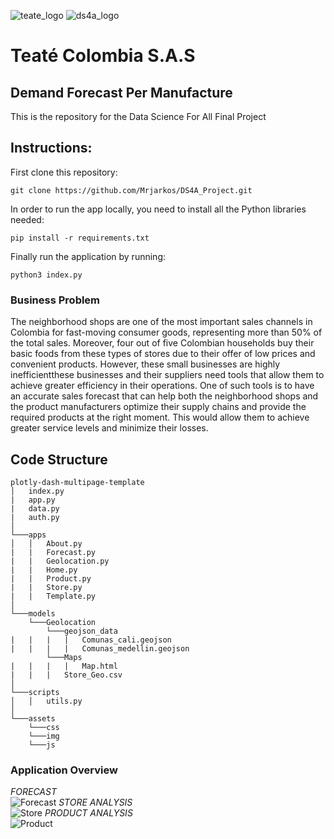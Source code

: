 ![teate_logo](https://teate.co/wp-content/themes/teatetheme/images/logo.png) ![ds4a_logo]((https://github.com/Mrjarkos/DS4A_Project/tree/main/assets/img/ds4A-logo.png?raw=true))


# Teaté Colombia S.A.S
## Demand Forecast Per Manufacture
This is the repository for the Data Science For All Final Project
## Instructions: 
First clone this repository:
```
git clone https://github.com/Mrjarkos/DS4A_Project.git
```
In order to run the app locally, you need to install all the Python libraries needed:

```
pip install -r requirements.txt
```
Finally run the application by running:
```
python3 index.py
```
### Business Problem
The neighborhood shops are one of the most important sales channels in Colombia for fast-moving consumer goods, representing more than 50% of the total sales. 
Moreover, four out of five Colombian households buy their basic foods from these types of stores due to their offer of low prices and convenient products. 
However, these small businesses are highly inefficientthese businesses and their suppliers need tools that allow them to achieve greater efficiency in their operations. 
One of such tools is to have an accurate sales forecast that can help both the neighborhood shops and the product manufacturers optimize their supply chains and provide the required products at the right moment. 
This would allow them to achieve greater service levels and minimize their losses.

## Code Structure

```
plotly-dash-multipage-template
│   index.py
|   app.py
|   data.py
|   auth.py
│
└───apps
│   │   About.py
|   |   Forecast.py
|   |   Geolocation.py
|   |   Home.py
|   |   Product.py
|   |   Store.py
|   |   Template.py
│   
└───models
    └───Geolocation
        └───geojson_data
|   |   |   |   Comunas_cali.geojson
|   |   |   |   Comunas_medellin.geojson
        └───Maps
|   |   |   |   Map.html
|   |   |   Store_Geo.csv
│   
└───scripts
│   │   utils.py
│   
└───assets
    └───css
    └───img
    └───js
```
### Application Overview
*FORECAST*  
![Forecast](https://github.com/Mrjarkos/DS4A_Project/tree/main/assets/img/forecast.png?raw=true)
*STORE ANALYSIS*  
![Store](https://github.com/Mrjarkos/DS4A_Project/tree/main/assets/img/store.png?raw=true)
*PRODUCT ANALYSIS*  
![Product](https://github.com/Mrjarkos/DS4A_Project/tree/main/assets/img/product.png?raw=true)
